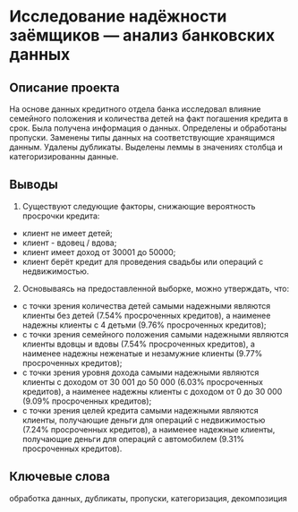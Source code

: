 # Исследование надёжности заёмщиков — анализ банковских данных

## Описание проекта

На основе данных кредитного отдела банка исследовал влияние семейного положения и количества детей на факт погашения кредита в срок. Была получена информация о данных. Определены и обработаны пропуски. Заменены типы данных на соответствующие хранящимся данным. Удалены дубликаты. Выделены леммы в значениях столбца и категоризированны данные.

## Выводы

1. Существуют следующие факторы, снижающие вероятность просрочки кредита:
* клиент не имеет детей;
* клиент - вдовец / вдова;
* клиент имеет доход от 30001 до 50000;
* клиент берёт кредит для проведения свадьбы или операций с недвижимостью.
2. Основываясь на предоставленной выборке, можно утверждать, что:
* с точки зрения количества детей самыми надежными являются клиенты без детей (7.54% просроченных кредитов), а наименее надежны клиенты с 4 детьми (9.76% просроченных кредитов);
* с точки зрения семейного положения самыми надежными являются клиенты вдовцы и вдовы (7.54% просроченных кредитов), а наименее надежны неженатые и незамужние клиенты (9.77% просроченных кредитов);
* с точки зрения уровня дохода самыми надежными являются клиенты с доходом от 30 001 до 50 000 (6.03% просроченных кредитов), а наименее надежны клиенты с доходом от 0 до 30 000 (9.09% просроченных кредитов);
* с точки зрения целей кредита самыми надежными являются клиенты, получающие деньги для операций с недвижимостью (7.24% просроченных кредитов), а наименее надежные клиенты, получающие деньги для операций с автомобилем (9.31% просроченных кредитов).

## Ключевые слова

обработка данных, дубликаты, пропуски, категоризация, декомпозиция